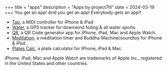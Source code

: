 +++
title = "apps"
description = "Apps by project7III"
date = 2024-03-19
+++
You get an app! And you get an app! Everybody gets an app!!

- [Tap](/tap), a MIDI controller for iPhone & iPad
- [Water](/water), a GPS tracker for downwind foiling & all water sports.
- [QR](/qr), a QR Code generator app for iPhone, iPad, Mac and Apple Watch.
- [Meditation](/meditation), a meditation timer and Buddha Machine/soundtoy for iPhone & iPad.
- [Plates Calc](/plates-calc), a plate calculator for iPhone, iPad & Mac.


<div class="footnote-definition"><p>iPhone, iPad, Mac and Apple Watch are trademarks of Apple Inc., registered in the United States and other countries.</p></div>